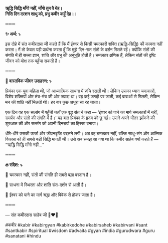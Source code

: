 **ॠद्धि सिद्धि माँगो नहीं, माँगो तुम पै येह।**\
**निसि दिन दरशन शाधु को, प्रभु कबीर कहुँ देह।।**

➖➖➖

**✨ अर्थ: ⤵**

इस दोहे में संत कबीरदास जी कहते हैं कि मैं ईश्वर से किसी चमत्कारी शक्ति (ऋद्धि-सिद्धि) की कामना नहीं करता। मैं तो केवल यही प्रार्थना करता हूँ कि मुझे दिन-रात संतों के दर्शन मिलते रहें। क्योंकि संतों की संगति में ही सच्चा ज्ञान, शांति और प्रभु की अनुभूति होती है। चमत्कार क्षणिक हैं, लेकिन संतों की दृष्टि जीवन को मोक्ष तक पहुँचा सकती है।

➖➖➖

**🌾 वास्तविक जीवन उदाहरण: ⤵**

प्रियंका एक युवा महिला थी, जो आध्यात्मिक साधना में रुचि रखती थी। लेकिन उसका ध्यान चमत्कारों, विशेष शक्तियों और तंत्र-मंत्र की ओर ज्यादा था। वह कई जगहों पर जाती, कई बाबाओं से मिलती, लेकिन मन की शांति नहीं मिलती थी। हर बार कुछ अधूरा सा रह जाता।

एक दिन वह एक सत्संग में पहुँची जहाँ एक वृद्ध संत ने कहा — ‘ईश्वर को पाने का मार्ग चमत्कारों में नहीं, समर्पण और संतों की संगति में है।’ यह बात प्रियंका के हृदय को छू गई। उसने अपने भीतर झाँकने की शुरुआत की और सत्संग को अपनी दिनचर्या का हिस्सा बनाया।

धीरे-धीरे उसकी ऊर्जा और जीवनदृष्टि बदलने लगी। अब वह चमत्कार नहीं, बल्कि साधु-संग और आत्मिक विकास को ही सबसे बड़ी सिद्धि मानती थी। उसे अब समझ आ गया था कि कबीर साहेब क्यों कहते हैं — “ऋद्धि सिद्धि माँगो नहीं…”

➖➖➖

**🔥 संदेश: ⤵**

📌 चमत्कार नहीं, संतों की संगति ही सबसे बड़ा वरदान है।

📌 साधना में स्थिरता और शांति संत-दर्शन से आती है।

📌 ईश्वर को पाने का मार्ग श्रद्धा और विवेक से होकर जाता है।

➖➖➖

— संत कबीरदास साहेब जी 🙏❤️💯

#कबीर #kabir #kabirgyan #kabirkedohe #kabirsaheb #kabirvani #sant #santkabir #spiritual #wisdom #advaita #gyan #india #gurudwara #guru #sanatani #hindu
